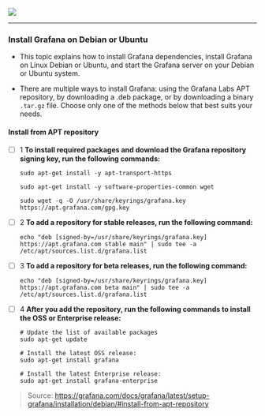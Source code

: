 ![](https://grafana.com/static/assets/internal/grafana_logo-web-white-text.svg)

---------------------------------------------------------------

### Install Grafana on Debian or Ubuntu

- This topic explains how to install Grafana dependencies, install Grafana on Linux Debian or Ubuntu, and start the Grafana server on your Debian or Ubuntu system.

 - There are multiple ways to install Grafana: using the Grafana Labs APT repository, by downloading a .deb package, or by downloading a binary `.tar.gz` file. Choose only one of the methods below that best suits your needs.

#### Install from APT repository

- [ ] 1  **To install required packages and download the Grafana repository signing key, run the following commands:**

      sudo apt-get install -y apt-transport-https
  
      sudo apt-get install -y software-properties-common wget
  
      sudo wget -q -O /usr/share/keyrings/grafana.key https://apt.grafana.com/gpg.key

- [ ] 2  **To add a repository for stable releases, run the following command:**

      echo "deb [signed-by=/usr/share/keyrings/grafana.key] https://apt.grafana.com stable main" | sudo tee -a /etc/apt/sources.list.d/grafana.list

- [ ] 3  **To add a repository for beta releases, run the following command:**

      echo "deb [signed-by=/usr/share/keyrings/grafana.key] https://apt.grafana.com beta main" | sudo tee -a /etc/apt/sources.list.d/grafana.list
      
- [ ] 4  **After you add the repository, run the following commands to install the OSS or Enterprise release:**

      # Update the list of available packages
      sudo apt-get update

      # Install the latest OSS release:
      sudo apt-get install grafana

      # Install the latest Enterprise release:
      sudo apt-get install grafana-enterprise
      
>Source: https://grafana.com/docs/grafana/latest/setup-grafana/installation/debian/#install-from-apt-repository
